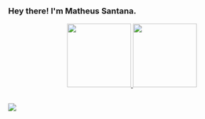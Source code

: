 ### Hey there! I'm Matheus Santana.
<div align="center">
  <a href="https://github.com/Matheus-Santana-Luiz">
  <img height="130em" src="https://github-readme-stats.vercel.app/api?username=Matheus-Santana-Luiz&show_icons=true&theme=vision-friendly-dark&include_all_commits=true&count_private=true"/>
  <img height="130em" src="https://github-readme-stats.vercel.app/api/top-langs/?username=Matheus-Santana-Luiz&layout=compact&langs_count=7&theme=vision-friendly-dark"/>
</div>

##
  
<div> 
  <a href="https://www.linkedin.com/in/matheus-santana-luiz/" target="_blank"><img src="https://img.shields.io/badge/-LinkedIn-%230077B5?style=for-the-badge&logo=linkedin&logoColor=white" target="_blank"></a>  
</div>
